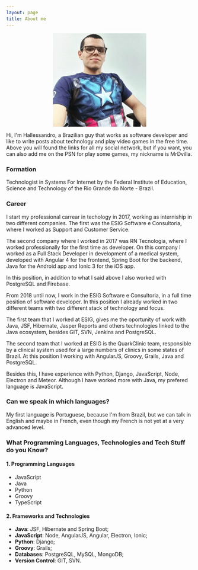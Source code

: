 ```yaml
---
layout: page
title: About me
---
```


<img src="../assets/img/me.png"
    style="display: block;margin-left: auto;margin-right: auto;width: 50%;">


Hi, I'm Hallessandro, a Brazilian guy that works as software developer and like to write posts about technology and play video games in the free time. Above you will found the links for all my social network, but if you want, you can also add me on the PSN for play some games, my nickname is MrDvilla. 

### Formation

Technologist in Systems For Internet by the Federal Institute of Education, Science and Technology of the Rio Grande do Norte - Brazil.

### Career

I start my professional carrear in techology in 2017, working as interniship in two different companies. The first was the ESIG Software e Consultoria, where I worked as Support and Customer Service. 

The second company where I worked in 2017 was RN Tecnologia, where I worked professionally for the first time as developer. On this company I worked as a Full Stack Developer in development of a medical system, developed with Angular 4 for the frontend, Spring Boot for the backend, Java for the Android app and Ionic 3 for the iOS app. 

In this position, in addition to what I said above I also worked with PostgreSQL and Firebase. 

From 2018 until now, I work in the ESIG Software e Consultoria, in a full time position of software developer. In this position I already worked in two different teams with two different stack of technology and focus. 

The first team that I worked at ESIG, gives me the oportunity of work with Java, JSF, Hibernate, Jasper Reports and others technologies linked to the Java ecosystem, besides GIT, SVN, Jenkins and PostgreSQL.

The second team that I worked at ESIG is the QuarkClinic team, responsible by a clinical system used for a large numbers of clinics in some states of Brazil. At this position I working with AngularJS, Groovy, Grails, Java and PostgreSQL.

Besides this, I have experience with Python, Django, JavaScript, Node, Electron and Meteor. Although I have worked more with Java, my prefered language is JavaScript.  

### Can we speak in which languages?

My first language is Portuguese, because I'm from Brazil, but we can talk in English and maybe in French, even though my French is not yet at a very advanced level. 

### What Programming Languages, Technologies and Tech Stuff do you Know?

#### 1. Programming Languages
- JavaScript 
- Java
- Python
- Groovy
- TypeScript

#### 2. Frameworks and Technologies
- **Java**: JSF, Hibernate and Spring Boot; 
- **JavaScript**: Node, AngularJS, Angular, Electron, Ionic;
- **Python**: Django;
- **Groovy**: Grails;
- **Databases**: PostgreSQL, MySQL, MongoDB;
- **Version Control**: GIT, SVN.  